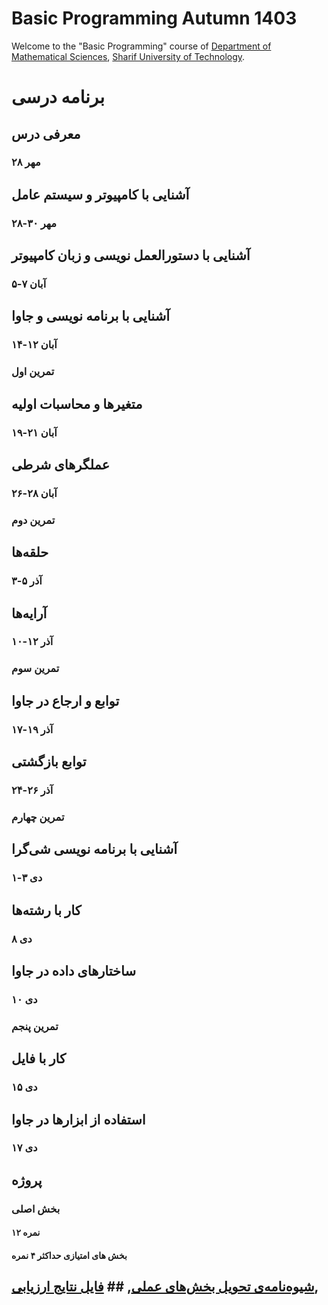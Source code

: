 # Basic Programming Autumn 1403
Welcome to the "Basic Programming" course of [Department of Mathematical Sciences](http://math.sharif.edu), [Sharif University of Technology](https://sharif.edu).

# برنامه درسی 
## معرفی درس 
  ### ۲۸ مهر
## آشنایی با کامپیوتر و سیستم عامل
  ### ۲۸-۳۰ مهر
## آشنایی با دستورالعمل نویسی و زبان کامپیوتر
  ### ۵-۷ آبان
## آشنایی با برنامه نویسی و جاوا
  ### ۱۴-۱۲ آبان
  ### تمرین اول
## متغیرها و محاسبات اولیه
  ### ۱۹-۲۱ آبان
## عملگرهای شرطی
  ### ۲۶-۲۸ آبان
  ###  تمرین دوم
## حلقه‌ها
  ### ۳-۵ آذر
## آرایه‌ها
  ### ۱۰-۱۲ آذر 
  ### تمرین سوم
## توابع و ارجاع در جاوا
 ###  ۱۷-۱۹ آذر
## توابع بازگشتی
  ### ۲۴-۲۶ آذر
 ###  تمرین چهارم
## آشنایی با برنامه نویسی شی‌گرا
 ###  ۱-۳ دی
## کار با رشته‌ها
  ### ۸ دی
## ساختارهای داده در جاوا
 ###  ۱۰ دی
###   تمرین پنجم
## کار با فایل
 ###  ۱۵ دی
## استفاده از ابزارها در جاوا
 ###  ۱۷ دی
   ## پروژه
   ### بخش اصلی 
 ####  ۱۲ نمره
 ####  بخش های امتیازی حداکثر ۴ نمره
   ## [شیوه‌نامه‌ی تحویل بخش‌های عملی](https://docs.google.com/document/d/128ewNmCjNrep58gVI-zU369GsI3pRn3NeebraLQzRRU/edit?tab=t.0),  ## [فایل نتایج ارزیابی](https://docs.google.com/spreadsheets/d/1pgOZ_LtdX7Du9OJ9I6MFxSUBgWHmYniUCaOjDy5tm5s/edit?usp=sharing), 
   
